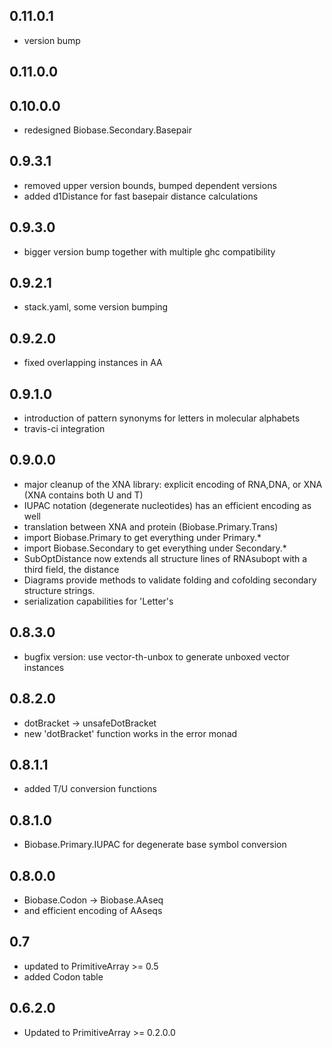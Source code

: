 0.11.0.1
--------

- version bump

0.11.0.0
--------

0.10.0.0
--------

- redesigned Biobase.Secondary.Basepair

0.9.3.1
-------

- removed upper version bounds, bumped dependent versions
- added d1Distance for fast basepair distance calculations

0.9.3.0
-------

- bigger version bump together with multiple ghc compatibility

0.9.2.1
-------

- stack.yaml, some version bumping

0.9.2.0
-------

- fixed overlapping instances in AA

0.9.1.0
-------

- introduction of pattern synonyms for letters in molecular alphabets
- travis-ci integration

0.9.0.0
-------

- major cleanup of the XNA library: explicit encoding of RNA,DNA, or XNA (XNA
  contains both U and T)
- IUPAC notation (degenerate nucleotides) has an efficient encoding as well
- translation between XNA and protein (Biobase.Primary.Trans)
- import Biobase.Primary to get everything under Primary.*
- import Biobase.Secondary to get everything under Secondary.*
- SubOptDistance now extends all structure lines of RNAsubopt with a third
  field, the distance
- Diagrams provide methods to validate folding and cofolding secondary
  structure strings.
- serialization capabilities for 'Letter's

0.8.3.0
-------

- bugfix version: use vector-th-unbox to generate unboxed vector instances

0.8.2.0
-------

- dotBracket -> unsafeDotBracket
- new 'dotBracket' function works in the error monad

0.8.1.1
-------

- added T/U conversion functions

0.8.1.0
-------

- Biobase.Primary.IUPAC for degenerate base symbol conversion

0.8.0.0
-------

- Biobase.Codon -> Biobase.AAseq
- and efficient encoding of AAseqs

0.7
---

- updated to PrimitiveArray >= 0.5
- added Codon table

0.6.2.0
-------

- Updated to PrimitiveArray >= 0.2.0.0
